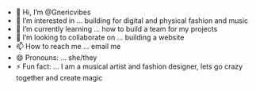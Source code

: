 - 👋 Hi, I’m @Gnericvibes
- 👀 I’m interested in ... building for digital and physical fashion and music
- 🌱 I’m currently learning ... how to build a team for my projects
- 💞️ I’m looking to collaborate on ... building a website
- 📫 How to reach me ... email me
- 😄 Pronouns: ... she/they
- ⚡ Fun fact: ... I am a musical artist and fashion designer, lets go crazy together and create magic

<!---
Gnericvibes/Gnericvibes is a ✨ special ✨ repository because its `README.md` (this file) appears on your GitHub profile.
You can click the Preview link to take a look at your changes.
--->
